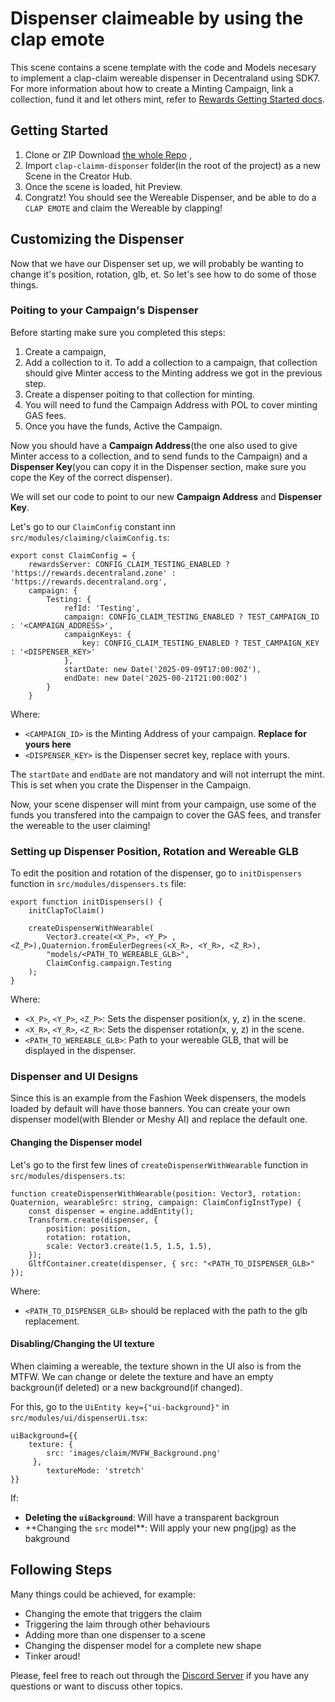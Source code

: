 # Dispenser claimeable by using the clap emote

This scene contains a scene template with the code and Models necesary to implement a clap-claim wereable dispenser in Decentraland using SDK7. For more information about how to create a Minting Campaign, link a collection, fund it and let others mint, refer to [Rewards Getting Started docs](https://docs.decentraland.org/creator/rewards/getting-started/).

## Getting Started

1. Clone or ZIP Download [the whole Repo](https://github.com/decentraland/sdk7-goerli-plaza) ,
2. Import `clap-claimm-disponser` folder(in the root of the project) as a new Scene in the Creator Hub.
3. Once the scene is loaded, hit Preview.
4.  Congratz! You should see the Wereable Dispenser, and be able to do a `CLAP EMOTE` and claim the Wereable by clapping!

## Customizing the Dispenser

Now that we have our Dispenser set up, we will probably be wanting to change it's position, rotation, glb, et. So let's see how to do some of those things.

### Poiting to your Campaign's Dispenser

Before starting make sure you completed this steps:

1. Create a campaign, 
2. Add a collection to it. To add a collection to a campaign, that collection should give Minter access to the Minting address we got in the previous step.  
3. Create a dispenser poiting to that collection for minting. 
4. You will need to fund the Campaign Address with POL to cover minting GAS fees.
5. Once you have the funds, Active the Campaign.

Now you should have a **Campaign Address**(the one also used to give Minter access to a collection, and to send funds to the Campaign) and a **Dispenser Key**(you can copy it in the Dispenser section, make sure you cope the Key of the correct dispenser).

We will set our code to point to our new **Campaign Address** and **Dispenser Key**.

Let's go to our `ClaimConfig` constant inn `src/modules/claiming/claimConfig.ts`:

```
export const ClaimConfig = {
    rewardsServer: CONFIG_CLAIM_TESTING_ENABLED ? 'https://rewards.decentraland.zone' : 'https://rewards.decentraland.org',
    campaign: {
        Testing: {
            refId: 'Testing',
            campaign: CONFIG_CLAIM_TESTING_ENABLED ? TEST_CAMPAIGN_ID : '<CAMPAIGN_ADDRESS>',
            campaignKeys: {
                key: CONFIG_CLAIM_TESTING_ENABLED ? TEST_CAMPAIGN_KEY : '<DISPENSER_KEY>'
            },
            startDate: new Date('2025-09-09T17:00:00Z'),
            endDate: new Date('2025-00-21T21:00:00Z')
        }
    }
```

Where:

* `<CAMPAIGN_ID>` is the Minting Address of your campaign. **Replace for yours here**
* `<DISPENSER_KEY>` is the Dispenser secret key, replace with yours.

The `startDate` and `endDate` are not mandatory and will not interrupt the mint. This is set when you crate the Dispenser in the Campaign.

Now, your scene dispenser will mint from your campaign, use some of the funds you transfered into the campaign to cover the GAS fees, and transfer the wereable to the user claiming!

### Setting up Dispenser Position, Rotation and Wereable GLB

To edit the position and rotation of the dispenser, go to `initDispensers` function in `src/modules/dispensers.ts` file:

```
export function initDispensers() {
    initClapToClaim()

    createDispenserWithWearable(
        Vector3.create(<X_P>, <Y_P> , <Z_P>),Quaternion.fromEulerDegrees(<X_R>, <Y_R>, <Z_R>),
        "models/<PATH_TO_WEREABLE_GLB>",
        ClaimConfig.campaign.Testing
    );
}
```

Where: 

* `<X_P>`, `<Y_P>`, `<Z_P>`: Sets the dispenser position(x, y, z) in the scene.
* `<X_R>`, `<Y_R>`, `<Z_R>`: Sets the dispenser rotation(x, y, z) in the scene.
* `<PATH_TO_WEREABLE_GLB>`: Path to your wereable GLB, that will be displayed in the dispenser.

### Dispenser and UI Designs

Since this is an example from the Fashion Week dispensers, the models loaded by default will have those banners. You can create your own dispenser model(with Blender or Meshy AI) and replace the default one. 

#### Changing the Dispenser model

Let's go to the first few lines of `createDispenserWithWearable` function in `src/modules/dispensers.ts`:

```
function createDispenserWithWearable(position: Vector3, rotation: Quaternion, wearableSrc: string, campaign: ClaimConfigInstType) {
    const dispenser = engine.addEntity();
    Transform.create(dispenser, {
        position: position,
        rotation: rotation,
        scale: Vector3.create(1.5, 1.5, 1.5),
    });
    GltfContainer.create(dispenser, { src: "<PATH_TO_DISPENSER_GLB>" });
```

Where:

* `<PATH_TO_DISPENSER_GLB>` should be replaced with the path to the glb replacement.

#### Disabling/Changing the UI texture

When claiming a wereable, the texture shown in the UI also is from the MTFW. We can change or delete the texture and have an empty backgroun(if deleted) or a new background(if changed). 

For this, go to the `UiEntity key={"ui-background}"` in `src/modules/ui/dispenserUi.tsx`:

```
uiBackground={{
    texture: { 
        src: 'images/claim/MVFW_Background.png' 
     },
        textureMode: 'stretch'
}}
```

If:

* **Deleting the `uiBackground`**: Will have a transparent backgroun
* ++Changing the `src` model**: Will apply your new png(jpg) as the bakground

## Following Steps

Many things could be achieved, for example:

* Changing the emote that triggers the claim
* Triggering the laim through other behaviours
* Adding more than one dispenser to a scene
* Changing the dispenser model for a complete new shape
* Tinker aroud!

Please, feel free to reach out through the [Discord Server](https://discord.gg/G3QjWPND) if you have any questions or want to discuss other topics.
